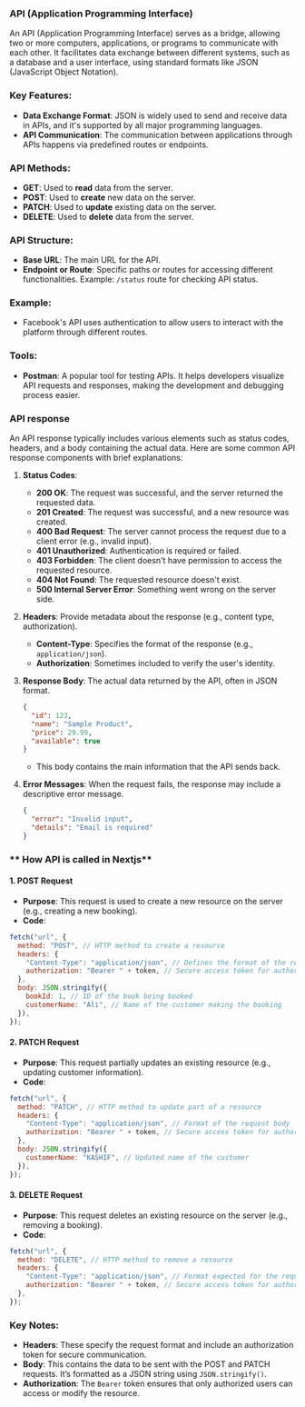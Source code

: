 ### API (Application Programming Interface)

An API (Application Programming Interface) serves as a bridge, allowing two or more computers, applications, or programs to communicate with each other. It facilitates data exchange between different systems, such as a database and a user interface, using standard formats like JSON (JavaScript Object Notation).

### Key Features:

- **Data Exchange Format**: JSON is widely used to send and receive data in APIs, and it's supported by all major programming languages.
- **API Communication**: The communication between applications through APIs happens via predefined routes or endpoints.

### API Methods:

- **GET**: Used to **read** data from the server.
- **POST**: Used to **create** new data on the server.
- **PATCH**: Used to **update** existing data on the server.
- **DELETE**: Used to **delete** data from the server.

### API Structure:

- **Base URL**: The main URL for the API.
- **Endpoint or Route**: Specific paths or routes for accessing different functionalities. Example: `/status` route for checking API status.

### Example:

- Facebook's API uses authentication to allow users to interact with the platform through different routes.

### Tools:

- **Postman**: A popular tool for testing APIs. It helps developers visualize API requests and responses, making the development and debugging process easier.

### API response

An API response typically includes various elements such as status codes, headers, and a body containing the actual data. Here are some common API response components with brief explanations:

1. **Status Codes**:

   - **200 OK**: The request was successful, and the server returned the requested data.
   - **201 Created**: The request was successful, and a new resource was created.
   - **400 Bad Request**: The server cannot process the request due to a client error (e.g., invalid input).
   - **401 Unauthorized**: Authentication is required or failed.
   - **403 Forbidden**: The client doesn't have permission to access the requested resource.
   - **404 Not Found**: The requested resource doesn't exist.
   - **500 Internal Server Error**: Something went wrong on the server side.

2. **Headers**: Provide metadata about the response (e.g., content type, authorization).

   - **Content-Type**: Specifies the format of the response (e.g., `application/json`).
   - **Authorization**: Sometimes included to verify the user's identity.

3. **Response Body**: The actual data returned by the API, often in JSON format.

   ```json
   {
     "id": 123,
     "name": "Sample Product",
     "price": 29.99,
     "available": true
   }
   ```

   - This body contains the main information that the API sends back.

4. **Error Messages**: When the request fails, the response may include a descriptive error message.
   ```json
   {
     "error": "Invalid input",
     "details": "Email is required"
   }
   ```

### ** How API is called in Nextjs**

#### **1. POST Request**

- **Purpose**: This request is used to create a new resource on the server (e.g., creating a new booking).
- **Code**:

```javascript
fetch("url", {
  method: "POST", // HTTP method to create a resource
  headers: {
    "Content-Type": "application/json", // Defines the format of the request body
    authorization: "Bearer " + token, // Secure access token for authorization
  },
  body: JSON.stringify({
    bookId: 1, // ID of the book being booked
    customerName: "Ali", // Name of the customer making the booking
  }),
});
```

#### **2. PATCH Request**

- **Purpose**: This request partially updates an existing resource (e.g., updating customer information).
- **Code**:

```javascript
fetch("url", {
  method: "PATCH", // HTTP method to update part of a resource
  headers: {
    "Content-Type": "application/json", // Format of the request body
    authorization: "Bearer " + token, // Secure access token for authorization
  },
  body: JSON.stringify({
    customerName: "KASHIF", // Updated name of the customer
  }),
});
```

#### **3. DELETE Request**

- **Purpose**: This request deletes an existing resource on the server (e.g., removing a booking).
- **Code**:

```javascript
fetch("url", {
  method: "DELETE", // HTTP method to remove a resource
  headers: {
    "Content-Type": "application/json", // Format expected for the request
    authorization: "Bearer " + token, // Secure access token for authorization
  },
});
```

### **Key Notes**:

- **Headers**: These specify the request format and include an authorization token for secure communication.
- **Body**: This contains the data to be sent with the POST and PATCH requests. It’s formatted as a JSON string using `JSON.stringify()`.
- **Authorization**: The `Bearer` token ensures that only authorized users can access or modify the resource.
